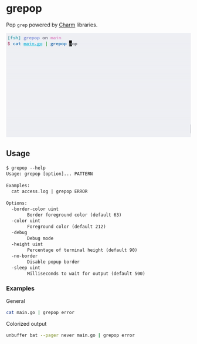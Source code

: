 # grepop

Pop `grep` powered by [Charm](https://github.com/charmbracelet) libraries.

![preview](./preview.gif)

## Usage

```plaintext
$ grepop --help
Usage: grepop [option]... PATTERN

Examples:
  cat access.log | grepop ERROR

Options:
  -border-color uint
        Border foreground color (default 63)
  -color uint
        Foreground color (default 212)
  -debug
        Debug mode
  -height uint
        Percentage of terminal height (default 90)
  -no-border
        Disable popup border
  -sleep uint
        Milliseconds to wait for output (default 500)
```

### Examples

General

```bash
cat main.go | grepop error
```

Colorized output

```bash
unbuffer bat --pager never main.go | grepop error
```

